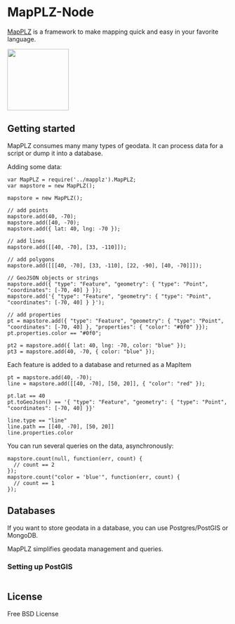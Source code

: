 # MapPLZ-Node

[MapPLZ](http://mapplz.com) is a framework to make mapping quick and easy in
your favorite language.

<img src="https://raw.githubusercontent.com/mapmeld/mapplz-node/master/logo.jpg" width="140"/>

## Getting started

MapPLZ consumes many many types of geodata. It can process data for a script or dump
it into a database.

Adding some data:

```
var MapPLZ = require('../mapplz').MapPLZ;
var mapstore = new MapPLZ();

mapstore = new MapPLZ();

// add points
mapstore.add(40, -70);
mapstore.add([40, -70);
mapstore.add({ lat: 40, lng: -70 });

// add lines
mapstore.add([[40, -70], [33, -110]]);

// add polygons
mapstore.add([[[40, -70], [33, -110], [22, -90], [40, -70]]]);

// GeoJSON objects or strings
mapstore.add({ "type": "Feature", "geometry": { "type": "Point", "coordinates": [-70, 40] } });
mapstore.add('{ "type": "Feature", "geometry": { "type": "Point", "coordinates": [-70, 40] } }');

// add properties
pt = mapstore.add({ "type": "Feature", "geometry": { "type": "Point", "coordinates": [-70, 40] }, "properties": { "color": "#0f0" }});
pt.properties.color == "#0f0";

pt2 = mapstore.add({ lat: 40, lng: -70, color: "blue" });
pt3 = mapstore.add(40, -70, { color: "blue" });
```

Each feature is added to a database and returned as a MapItem

```
pt = mapstore.add(40, -70);
line = mapstore.add([[40, -70], [50, 20]], { "color": "red" });

pt.lat == 40
pt.toGeoJson() == '{ "type": "Feature", "geometry": { "type": "Point", "coordinates": [-70, 40] }}'

line.type == "line"
line.path == [[40, -70], [50, 20]]
line.properties.color
```

You can run several queries on the data, asynchronously:

```
mapstore.count(null, function(err, count) {
  // count == 2
});
mapstore.count("color = 'blue'", function(err, count) {
  // count == 1
});
```

## Databases

If you want to store geodata in a database, you can use Postgres/PostGIS or MongoDB.

MapPLZ simplifies geodata management and queries.

### Setting up PostGIS
```
```

## License

Free BSD License
